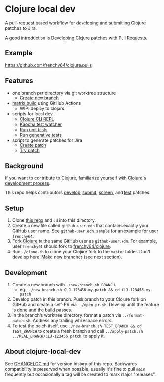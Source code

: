 # Clojure local dev

A pull-request based workflow for developing and submitting Clojure patches to Jira.

A good introduction is [Developing Clojure patches with Pull Requests](https://blog.ambrosebs.com/2022/08/29/developing-clojure-patches-with-pull-requests.html).

## Example

https://github.com/frenchy64/clojure/pulls

## Features

- one branch per directory via git worktree structure
  - [Create new branch](new-branch.sh)
- [matrix build](build.yml) using GitHub Actions
  - WIP: deploy to clojars
- scripts for local dev
  - [Clojure CLI REPL](repl.sh)
  - [Kaocha test watcher](watch.sh)
  - [Run unit tests](test-example.sh)
  - [Run generative tests](test-generative.sh)
- script to generate patches for Jira
  - [Create patch](format-patch.sh)
  - [Try patch](apply-patch.sh)

## Background

If you want to contribute to Clojure, familiarize yourself with [Clojure's development process](https://clojure.org/dev/dev).

This repo helps contributors [develop](https://clojure.org/dev/developing_patches#_coding), [submit](https://clojure.org/dev/developing_patches#_adding_patches),
[screen](https://clojure.org/dev/developing_patches#_screening_a_patch), and [test](https://clojure.org/dev/developing_patches#_run_an_individual_test) patches.

## Setup

1. Clone [this repo](https://github.com/frenchy64/clojure-local-dev) and `cd` into this directory.
2. Create a new file called `github-user.edn` that contains exactly your GitHub user name. See `github-user.edn.sample` for an example for user `frenchy64`.
3. Fork [Clojure](https://github.com/clojure/clojure) to the same GitHub user as `github-user.edn`. For example, user `frenchy64` should fork to [frenchy64/clojure](https://github.com/frenchy64/clojure).
4. Run `./clone.sh` to clone your Clojure fork to the `master` folder. Don't develop here! Make new branches (see next section).

## Development

1. Create a new branch with `./new-branch.sh BRANCH`.
   - eg., `./new-branch.sh CLJ-123456-my-patch && cd CLJ-123456-my-patch`
2. Develop patch in this branch. Push branch to your Clojure fork on GitHub and create a self-PR via `../open-pr.sh`. Develop until the feature is done and the build passes.
3. In the branch's worktree directory, format a patch via `../format-patch.sh`. Address any trailing whitespace errors.
4. To test the patch itself, use `./new-branch.sh TEST_BRANCH && cd TEST_BRANCH` to create a fresh branch and call `../apply-patch.sh ../REAL_BRANCH/CLJ-123456.patch`.
   to apply it.

## About clojure-local-dev

See [CHANGELOG.md](CHANGELOG.md) for version history of this repo. Backwards
compatibility is preserved when possible, usually it's fine to pull `main` frequently
but occasionally a tag will be created to mark major "releases".

